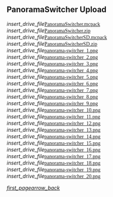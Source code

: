 ## PanoramaSwitcher Upload
<div class="filedownload"><i class="material-icons">insert_drive_file</i><a href="./PanoramaSwitcher.mcpack" style="font-family: Mojangles">PanoramaSwitcher.mcpack</a></div>
<div class="filedownload"><i class="material-icons">insert_drive_file</i><a href="./PanoramaSwitcher.zip" style="font-family: Mojangles">PanoramaSwitcher.zip</a></div>
<div class="filedownload"><i class="material-icons">insert_drive_file</i><a href="./PanoramaSwitcherSD.mcpack" style="font-family: Mojangles">PanoramaSwitcherSD.mcpack</a></div>
<div class="filedownload"><i class="material-icons">insert_drive_file</i><a href="./PanoramaSwitcherSD.zip" style="font-family: Mojangles">PanoramaSwitcherSD.zip</a></div>
<div class="filedownload"><i class="material-icons">insert_drive_file</i><a href="./panorama-switcher_1.png" style="font-family: Mojangles">panorama-switcher_1.png</a></div>
<div class="filedownload"><i class="material-icons">insert_drive_file</i><a href="./panorama-switcher_2.png" style="font-family: Mojangles">panorama-switcher_2.png</a></div>
<div class="filedownload"><i class="material-icons">insert_drive_file</i><a href="./panorama-switcher_3.png" style="font-family: Mojangles">panorama-switcher_3.png</a></div>
<div class="filedownload"><i class="material-icons">insert_drive_file</i><a href="./panorama-switcher_4.png" style="font-family: Mojangles">panorama-switcher_4.png</a></div>
<div class="filedownload"><i class="material-icons">insert_drive_file</i><a href="./panorama-switcher_5.png" style="font-family: Mojangles">panorama-switcher_5.png</a></div>
<div class="filedownload"><i class="material-icons">insert_drive_file</i><a href="./panorama-switcher_6.png" style="font-family: Mojangles">panorama-switcher_6.png</a></div>
<div class="filedownload"><i class="material-icons">insert_drive_file</i><a href="./panorama-switcher_7.png" style="font-family: Mojangles">panorama-switcher_7.png</a></div>
<div class="filedownload"><i class="material-icons">insert_drive_file</i><a href="./panorama-switcher_8.png" style="font-family: Mojangles">panorama-switcher_8.png</a></div>
<div class="filedownload"><i class="material-icons">insert_drive_file</i><a href="./panorama-switcher_9.png" style="font-family: Mojangles">panorama-switcher_9.png</a></div>
<div class="filedownload"><i class="material-icons">insert_drive_file</i><a href="./panorama-switcher_10.png" style="font-family: Mojangles">panorama-switcher_10.png</a></div>
<div class="filedownload"><i class="material-icons">insert_drive_file</i><a href="./panorama-switcher_11.png" style="font-family: Mojangles">panorama-switcher_11.png</a></div>
<div class="filedownload"><i class="material-icons">insert_drive_file</i><a href="./panorama-switcher_12.png" style="font-family: Mojangles">panorama-switcher_12.png</a></div>
<div class="filedownload"><i class="material-icons">insert_drive_file</i><a href="./panorama-switcher_13.png" style="font-family: Mojangles">panorama-switcher_13.png</a></div>
<div class="filedownload"><i class="material-icons">insert_drive_file</i><a href="./panorama-switcher_14.png" style="font-family: Mojangles">panorama-switcher_14.png</a></div>
<div class="filedownload"><i class="material-icons">insert_drive_file</i><a href="./panorama-switcher_15.png" style="font-family: Mojangles">panorama-switcher_15.png</a></div>
<div class="filedownload"><i class="material-icons">insert_drive_file</i><a href="./panorama-switcher_16.png" style="font-family: Mojangles">panorama-switcher_16.png</a></div>
<div class="filedownload"><i class="material-icons">insert_drive_file</i><a href="./panorama-switcher_17.png" style="font-family: Mojangles">panorama-switcher_17.png</a></div>
<div class="filedownload"><i class="material-icons">insert_drive_file</i><a href="./panorama-switcher_18.png" style="font-family: Mojangles">panorama-switcher_18.png</a></div>
<div class="filedownload"><i class="material-icons">insert_drive_file</i><a href="./panorama-switcher_19.png" style="font-family: Mojangles">panorama-switcher_19.png</a></div>
<div class="filedownload"><i class="material-icons">insert_drive_file</i><a href="./panorama-switcher_20.png" style="font-family: Mojangles">panorama-switcher_20.png</a></div>

<element><div class="navigation"><a></a><a href="/"><i class="material-icons navigate">first_page</i></a><a href="../"><i class="material-icons navigate">arrow_back</i></a></div></element>
<head><style>blockquote>h5 { line-height:0!important } </style></head>

